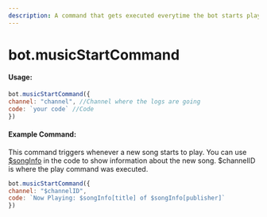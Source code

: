 ```yaml
---
description: A command that gets executed everytime the bot starts playing a new song.
---
```


# bot.musicStartCommand

#### Usage:

```javascript
bot.musicStartCommand({ 
channel: "channel", //Channel where the logs are going
code: `your code` //Code
})
```

#### Example Command:

This command triggers whenever a new song starts to play. You can use[ $songInfo](../functions/usdsonginfo.md) in the code to show information about the new song. $channelID is where the play command was executed.

```javascript
bot.musicStartCommand({ 
channel: "$channelID", 
code: `Now Playing: $songInfo[title] of $songInfo[publisher]` 
})

```



